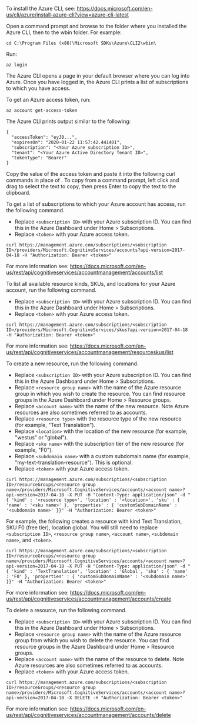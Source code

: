 To install the Azure CLI, see:
https://docs.microsoft.com/en-us/cli/azure/install-azure-cli?view=azure-cli-latest

Open a command prompt and browse to the folder where you installed the Azure CLI, then to the wbin folder. For example:

```
cd C:\Program Files (x86)\Microsoft SDKs\Azure\CLI2\wbin\
```

Run:
```
az login
```

The Azure CLI opens a page in your default browser where you can log into Azure. Once you have logged in, the Azure CLI prints a list of subscriptions to which you have access.

To get an Azure access token, run:

```
az account get-access-token
```

The Azure CLI prints output similar to the following:
```
{
  "accessToken": "eyJ0...",
  "expiresOn": "2020-01-22 11:57:42.441401",
  "subscription": "<Your Azure subscription ID>",
  "tenant": "<Your Azure Active Directory Tenant ID>",
  "tokenType": "Bearer"
}
```

Copy the value of the access token and paste it into the following curl commands in place of <token>. To copy from a command prompt, left click and drag to select the text to copy, then press Enter to copy the text to the clipboard.

To get a list of subscriptions to which your Azure account has access, run the following command.
- Replace `<subscription ID>` with your Azure subscription ID. You can find this in the Azure Dashboard under Home > Subscriptions.
- Replace `<token>` with your Azure access token.

```
curl https://management.azure.com/subscriptions/<subscription ID>/providers/Microsoft.CognitiveServices/accounts?api-version=2017-04-18 -H "Authorization: Bearer <token>"
```

For more information see:
https://docs.microsoft.com/en-us/rest/api/cognitiveservices/accountmanagement/accounts/list

To list all available resource kinds, SKUs, and locations for your Azure account, run the following command.
- Replace `<subscription ID>` with your Azure subscription ID. You can find this in the Azure Dashboard under Home > Subscriptions.
- Replace `<token>` with your Azure access token.

```
curl https://management.azure.com/subscriptions/<subscription ID>/providers/Microsoft.CognitiveServices/skus?api-version=2017-04-18 -H "Authorization: Bearer <token>"
```

For more information see:
https://docs.microsoft.com/en-us/rest/api/cognitiveservices/accountmanagement/resourceskus/list

To create a new resource, run the following command.
- Replace `<subscription ID>` with your Azure subscription ID. You can find this in the Azure Dashboard under Home > Subscriptions.
- Replace `<resource group name>` with the name of the Azure resource group in which you wish to create the resource. You can find resource groups in the Azure Dashboard under Home > Resource groups.
- Replace `<account name>` with the name of the new resource. Note Azure resources are also sometimes referred to as accounts.
- Replace `<resource type>` with the resource type of the new resource (for example, "Text Translation").
- Replace `<location>` with the location of the new resource (for example, "westus" or "global").
- Replace `<sku name>` with the subscription tier of the new resource (for example, "F0").
- Replace `<subdomain name>` with a custom subdomain name (for example, "my-text-translation-resource"). This is optional.
- Replace `<token>` with your Azure access token.

```
curl https://management.azure.com/subscriptions/<subscription ID>/resourceGroups/<resource group name>/providers/Microsoft.CognitiveServices/accounts/<account name>?api-version=2017-04-18 -X PUT -H "Content-Type: application/json" -d "{ 'kind' : '<resource type>', 'location' : '<location>', 'sku' : { 'name' : '<sku name>' }, 'properties' : { 'customSubDomainName' : '<subdomain name>' }}" -H "Authorization: Bearer <token>"
```

For example, the following creates a resource with kind Text Translation, SKU F0 (free tier), location global. You will still need to replace `<subscription ID>`, `<resource group name>`, `<account name>`, `<subdomain name>`, and `<token>`.
```
curl https://management.azure.com/subscriptions/<subscription ID>/resourceGroups/<resource group name>/providers/Microsoft.CognitiveServices/accounts/<account name>?api-version=2017-04-18 -X PUT -H "Content-Type: application/json" -d "{ 'kind' : 'TextTranslation', 'location' : 'Global', 'sku' : { 'name' : 'F0' }, 'properties' : { 'customSubDomainName' : '<subdomain name>' }}" -H "Authorization: Bearer <token>"
```

For more information see:
https://docs.microsoft.com/en-us/rest/api/cognitiveservices/accountmanagement/accounts/create

To delete a resource, run the following command.
- Replace `<subscription ID>` with your Azure subscription ID. You can find this in the Azure Dashboard under Home > Subscriptions.
- Replace `<resource group name>` with the name of the Azure resource group from which you wish to delete the resource. You can find resource groups in the Azure Dashboard under Home > Resource groups.
- Replace `<account name>` with the name of the resource to delete. Note Azure resources are also sometimes referred to as accounts.
- Replace `<token>` with your Azure access token.

```
curl https://management.azure.com/subscriptions/<subscription ID>/resourceGroups/<resource group name>/providers/Microsoft.CognitiveServices/accounts/<account name>?api-version=2017-04-18 -X DELETE -H "Authorization: Bearer <token>"
```

For more information see:
https://docs.microsoft.com/en-us/rest/api/cognitiveservices/accountmanagement/accounts/delete
